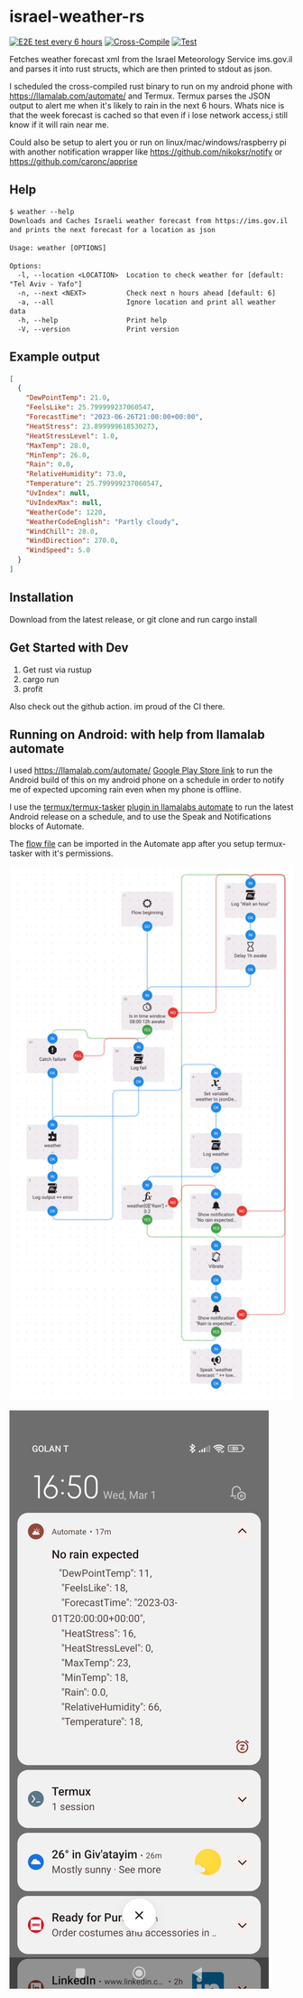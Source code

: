 # israel-weather-rs
[![E2E test every 6 hours](https://github.com/barakplasma/israel-weather-rs/actions/workflows/e2e_test.yml/badge.svg)](https://github.com/barakplasma/israel-weather-rs/actions/workflows/e2e_test.yml)
[![Cross-Compile](https://github.com/barakplasma/israel-weather-rs/actions/workflows/cross-compile.yml/badge.svg)](https://github.com/barakplasma/israel-weather-rs/actions/workflows/cross-compile.yml)
[![Test](https://github.com/barakplasma/israel-weather-rs/actions/workflows/test.yml/badge.svg)](https://github.com/barakplasma/israel-weather-rs/actions/workflows/test.yml)


Fetches weather forecast xml from the Israel Meteorology Service ims.gov.il and parses it into rust structs, which are then printed to stdout as json.

I scheduled the cross-compiled rust binary to run on my android phone with https://llamalab.com/automate/ and Termux. Termux parses the JSON output to alert me when it's likely to rain in the next 6 hours. Whats nice is that the week forecast is cached so that even if i lose network access,i still know if it will rain near me.

Could also be setup to alert you or run on linux/mac/windows/raspberry pi with another notification wrapper like https://github.com/nikoksr/notify or https://github.com/caronc/apprise

## Help
```
$ weather --help
Downloads and Caches Israeli weather forecast from https://ims.gov.il and prints the next forecast for a location as json

Usage: weather [OPTIONS]

Options:
  -l, --location <LOCATION>  Location to check weather for [default: "Tel Aviv - Yafo"]
  -n, --next <NEXT>          Check next n hours ahead [default: 6]
  -a, --all                  Ignore location and print all weather data
  -h, --help                 Print help
  -V, --version              Print version
```

## Example output
```json
[
  {
    "DewPointTemp": 21.0,
    "FeelsLike": 25.799999237060547,
    "ForecastTime": "2023-06-26T21:00:00+00:00",
    "HeatStress": 23.899999618530273,
    "HeatStressLevel": 1.0,
    "MaxTemp": 28.0,
    "MinTemp": 26.0,
    "Rain": 0.0,
    "RelativeHumidity": 73.0,
    "Temperature": 25.799999237060547,
    "UvIndex": null,
    "UvIndexMax": null,
    "WeatherCode": 1220,
    "WeatherCodeEnglish": "Partly cloudy",
    "WindChill": 28.0,
    "WindDirection": 270.0,
    "WindSpeed": 5.0
  }
]
```

## Installation
Download from the latest release, or git clone and run cargo install

## Get Started with Dev
1. Get rust via rustup
1. cargo run
1. profit

Also check out the github action. im proud of the CI there.

## Running on Android: with help from llamalab automate
I used https://llamalab.com/automate/ [Google Play Store link](https://play.google.com/store/apps/details?id=com.llamalab.automate&referrer=utm_source%3Dhomepage) to run the Android build of this on my android phone on a schedule in order to notify me of expected upcoming rain even when my phone is offline.

I use the [termux/termux-tasker](https://github.com/termux/termux-tasker) [plugin in llamalabs automate](https://llamalab.com/automate/doc/block/plugin_setting.html) to run the latest Android release on a schedule, and to use the Speak and Notifications blocks of Automate.

The [flow file](./barakplasma_israel-weather-rs.flo) can be imported in the Automate app after you setup termux-tasker with it's permissions.

![flow-preview](./barakplasma-israel-weather-rs.png)

![notification-example](./Screenshot_2023-03-01-16-50-49-219_com.llamalab.automate.jpg)
